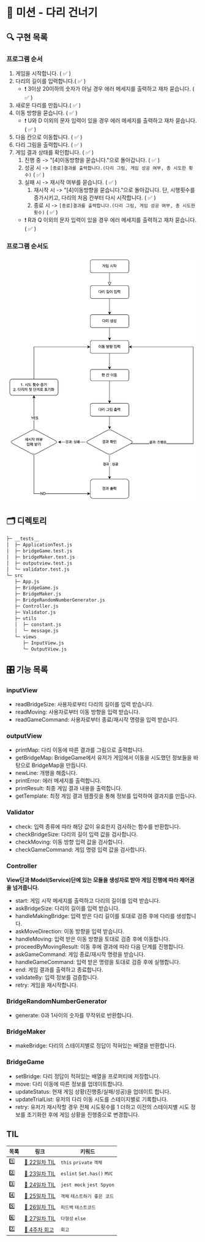# 🌉 미션 - 다리 건너기

## 🔍 구현 목록

### 프로그램 순서

1. 게임을 시작합니다. ( ✅ )
2. 다리의 길이를 입력합니다.( ✅ )
   - ❗️ 3이상 20이하의 숫자가 아닐 경우 에러 메세지를 출력하고 재차 묻습니다. ( ✅ )
3. 새로운 다리를 만듭니다.( ✅ )
4. 이동 방향을 묻습니다. ( ✅ )
   - ❗️ U와 D 이외의 문자 입력이 있을 경우 에러 메세지를 출력하고 재차 묻습니다. ( ✅ )
5. 다음 칸으로 이동합니다. ( ✅ )
6. 다리 그림을 출력합니다. ( ✅ )
7. 게임 결과 상태를 확인합니다. ( ✅ )
   1. 진행 중 -> "\[4\]이동방향을 묻습니다."으로 돌아갑니다. ( ✅ )
   2. 성공 시 -> `[종료]결과를 출력합니다.(다리 그림, 게임 성공 여부, 총 시도한 횟수)` ( ✅ )
   3. 실패 시 -> 재시작 여부를 묻습니다. ( ✅ )
      1. 재시작 시 -> "\[4\]이동방향을 묻습니다."으로 돌아갑니다. 단, 시행횟수를 증가시키고, 다리의 처음 칸부터 다시 시작합니다. ( ✅ )
      2. 종료 시 -> `[종료]결과를 출력합니다.(다리 그림, 게임 성공 여부, 총 시도한 횟수)` ( ✅ )
   - ❗️ R과 Q 이외의 문자 입력이 있을 경우 에러 메세지를 출력하고 재차 묻습니다. ( ✅ )

### 프로그램 순서도

![순서도](./images/순서도.png)

## 🗂️ 디렉토리

```
├─ __tests__
│  ├─ ApplicationTest.js
│  ├─ bridgeGame.test.js
│  ├─ bridgeMaker.test.js
│  ├─ outputview.test.js
│  └─ validator.test.js
└─ src
   ├─ App.js
   ├─ BridgeGame.js
   ├─ BridgeMaker.js
   ├─ BridgeRandomNumberGenerator.js
   ├─ Controller.js
   ├─ Validator.js
   ├─ utils
   │  ├─ constant.js
   │  └─ message.js
   └─ views
      ├─ InputView.js
      └─ OutputView.js
```

## 🎛️ 기능 목록

### inputView

- readBridgeSize: 사용자로부터 다리의 길이를 입력 받습니다.
- readMoving: 사용자로부터 이동 방향을 입력 받습니다.
- readGameCommand: 사용자로부터 종료/재시작 명령을 입력 받습니다.

### outputView

- printMap: 다리 이동에 따른 결과를 그림으로 출력합니다.
- getBridgeMap: BridgeGame에서 유저가 게임에서 이동을 시도했던 정보들을 바탕으로 BridgeMap을 만듭니다.
- newLine: 개행을 해줍니다.
- printError: 에러 메세지를 출력합니다.
- printResult: 최종 게임 결과 내용을 출력합니다.
- getTemplate: 최정 게임 결과 템플릿을 통해 정보를 입력하여 결과지를 만듭니다.

### Validator

- check: 입력 종류에 따라 해당 값이 유효한지 검사하는 함수를 반환합니다.
- checkBridgeSize: 다리의 길이 입력 값을 검사합니다.
- checkMoving: 이동 방향 입력 값을 검사합니다.
- checkGameCommand: 게임 명령 입력 값을 검사합니다.

### Controller

**View단과 Model(Service)단에 있는 모듈을 생성자로 받아 게임 진행에 따라 제어권을 넘겨줍니다.**

- start: 게임 시작 메세지를 출력하고 다리의 길이를 입력 받습니다.
- askBridgeSize: 다리의 길이를 입력 받습니다.
- handleMakingBridge: 입력 받은 다리 길이를 토대로 검증 후에 다리를 생성합니다.
- askMoveDirection: 이동 방향을 입력 받습니다.
- handleMoving: 입력 받은 이동 방향을 토대로 검증 후에 이동합니다.
- proceedByMovingResult: 이동 후에 결과에 따라 다음 단계를 진행합니다.
- askGameCommand: 게임 종료/재시작 명령을 받습니다.
- handleGameCommand: 입력 받은 명령을 토대로 검증 후에 실행합니다.
- end: 게임 결과를 출력하고 종료합니다.
- validateBy: 입력 정보를 검증합니다.
- retry: 게임을 재시작합니다.

### BridgeRandomNumberGenerator

- generate: 0과 1사이의 숫자를 무작위로 반환합니다.

### BridgeMaker

- makeBridge: 다리의 스테이지별로 정답이 적혀있는 배열을 반환합니다.

### BridgeGame

- setBridge: 다리 정답이 적혀있는 배열을 프로퍼티에 저장합니다.
- move: 다리 이동에 따른 정보를 업데이트합니다.
- updateStatus: 현재 게임 상황(진행중/실패/성공)을 업데이트 합니다.
- updateTrialList: 유저의 다리 이동 시도를 스테이지별로 기록합니다.
- retry: 유저가 재시작할 경우 전체 시도횟수를 1 더하고 이전의 스테이지별 시도 정보를 초기화한 후에 게임 상황을 진행중으로 변경합니다.

## TIL

| 목록 | 링크                                | 키워드                        |
| ---- | ----------------------------------- | ----------------------------- |
| 1️⃣   | [🧩 22일차 TIL](DAY22_221116.md)    | `this` `private` `객체`       |
| 2️⃣   | [🧩 23일차 TIL](DAY23_221117.md)    | `eslint` `Set.has()` `MVC`    |
| 3️⃣   | [🧩 24일차 TIL](DAY24_221108.md)    | `jest mock` `jest Spyon`      |
| 4️⃣   | [🧩 25일차 TIL](DAY25_221119.md)    | `객체` `테스트하기 좋은 코드` |
| 5️⃣   | [🧩 26일차 TIL](DAY26_221120.md)    | `피드백` `테스트코드`         |
| 6️⃣   | [🧩 27일차 TIL](DAY27_221121.md)    | `다형성` `else`               |
| 7️⃣   | [🌠 4주차 회고](DAY28_4주차회고.md) | `회고`                        |
